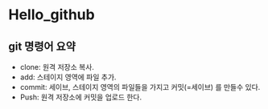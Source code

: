 # Hello_github

## git 명령어 요약

- clone: 원격 저장소 복사.
- add: 스테이지 영역에 파일 추가.
- commit: 세이브, 스테이지 영역의 파일들을 가지고 커밋(=세이브) 를 만들수 있다.
- Push: 원격 저장소에 커밋을 업로드 한다.